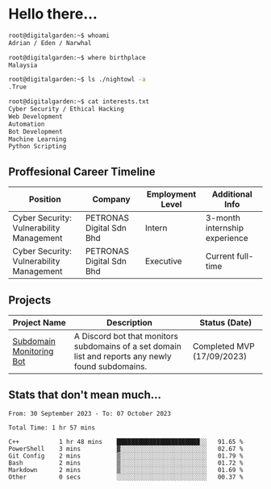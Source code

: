 # Hello there...

```bash
root@digitalgarden:~$ whoami
Adrian / Eden / Narwhal

root@digitalgarden:~$ where birthplace
Malaysia

root@digitalgarden:~$ ls ./nightowl -a
.True

root@digitalgarden:~$ cat interests.txt
Cyber Security / Ethical Hacking
Web Development
Automation
Bot Development
Machine Learning
Python Scripting
```

## Proffesional Career Timeline

|Position|Company|Employment Level|Additional Info|
|-------------|---------------------------------------------------------------|----|-----|
|Cyber Security: Vulnerability Management | PETRONAS Digital Sdn Bhd |Intern| 3-month internship experience |
|Cyber Security: Vulnerability Management | PETRONAS Digital Sdn Bhd |Executive|Current full-time|

## Projects

| Project Name | Description | Status (Date) |
|--------------|-------------|---------------|
|[Subdomain Monitoring Bot](https://github.com/edenfrey/subdomain-monitor)|A Discord bot that monitors subdomains of a set domain list and reports any newly found subdomains.|Completed MVP (17/09/2023)|

## Stats that don't mean much...

<!--START_SECTION:waka-->

```all_time
From: 30 September 2023 - To: 07 October 2023

Total Time: 1 hr 57 mins

C++           1 hr 48 mins    ███████████████████████░░   91.65 %
PowerShell    3 mins          ▓░░░░░░░░░░░░░░░░░░░░░░░░   02.67 %
Git Config    2 mins          ▒░░░░░░░░░░░░░░░░░░░░░░░░   01.79 %
Bash          2 mins          ▒░░░░░░░░░░░░░░░░░░░░░░░░   01.72 %
Markdown      2 mins          ▒░░░░░░░░░░░░░░░░░░░░░░░░   01.69 %
Other         0 secs          ░░░░░░░░░░░░░░░░░░░░░░░░░   00.37 %
```

<!--END_SECTION:waka-->

